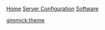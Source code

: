 [Home](index.md)
[Server Configuration](server_config.md)
[Software](software.md)

[gimmick:theme](spacelab)
